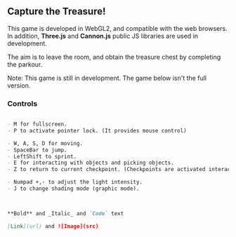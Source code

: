 ## Capture the Treasure!

This game is developed in WebGL2, and compatible with the web browsers. In addition, **Three.js** and **Cannon.js** public JS libraries are used in development.

The aim is to leave the room, and obtain the treasure chest by completing the parkour.

Note: This game is still in development. The game below isn't the full version.


### Controls
```markdown

- M for fullscreen.
- P to activate pointer lock. (It provides mouse control)

- W, A, S, D for moving.
- SpaceBar to jump.
- LeftShift to sprint.
- E for interacting with objects and picking objects.
- Z to return to current checkpoint. (Checkpoints are activated interacting with levers.)

- Numpad +,- to adjust the light intensity.
- J to change shading mode (graphic mode).



**Bold** and _Italic_ and `Code` text

[Link](url) and ![Image](src)
```




